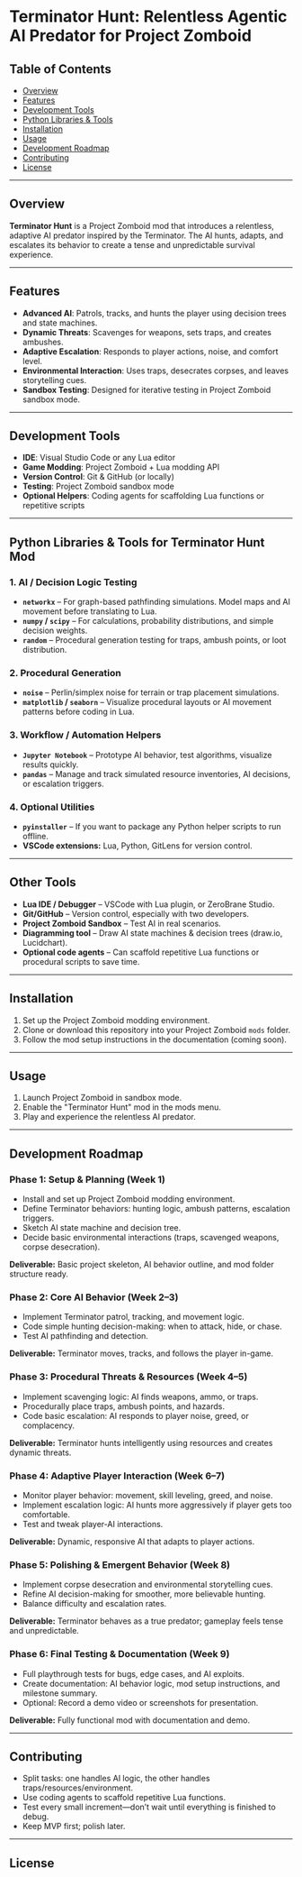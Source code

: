 # Terminator Hunt: Relentless Agentic AI Predator for Project Zomboid

## Table of Contents
- [Overview](#overview)
- [Features](#features)
- [Development Tools](#development-tools)
- [Python Libraries & Tools](#python-libraries--tools-for-terminator-hunt-mod)
- [Installation](#installation)
- [Usage](#usage)
- [Development Roadmap](#development-roadmap)
- [Contributing](#contributing)
- [License](#license)

---

## Overview

**Terminator Hunt** is a Project Zomboid mod that introduces a relentless, adaptive AI predator inspired by the Terminator. The AI hunts, adapts, and escalates its behavior to create a tense and unpredictable survival experience.

---

## Features

- **Advanced AI**: Patrols, tracks, and hunts the player using decision trees and state machines.
- **Dynamic Threats**: Scavenges for weapons, sets traps, and creates ambushes.
- **Adaptive Escalation**: Responds to player actions, noise, and comfort level.
- **Environmental Interaction**: Uses traps, desecrates corpses, and leaves storytelling cues.
- **Sandbox Testing**: Designed for iterative testing in Project Zomboid sandbox mode.

---

## Development Tools

- **IDE**: Visual Studio Code or any Lua editor
- **Game Modding**: Project Zomboid + Lua modding API
- **Version Control**: Git & GitHub (or locally)
- **Testing**: Project Zomboid sandbox mode
- **Optional Helpers**: Coding agents for scaffolding Lua functions or repetitive scripts

---

## Python Libraries & Tools for Terminator Hunt Mod

### 1. AI / Decision Logic Testing
- **`networkx`** – For graph-based pathfinding simulations. Model maps and AI movement before translating to Lua.
- **`numpy` / `scipy`** – For calculations, probability distributions, and simple decision weights.
- **`random`** – Procedural generation testing for traps, ambush points, or loot distribution.

### 2. Procedural Generation
- **`noise`** – Perlin/simplex noise for terrain or trap placement simulations.
- **`matplotlib` / `seaborn`** – Visualize procedural layouts or AI movement patterns before coding in Lua.

### 3. Workflow / Automation Helpers
- **`Jupyter Notebook`** – Prototype AI behavior, test algorithms, visualize results quickly.
- **`pandas`** – Manage and track simulated resource inventories, AI decisions, or escalation triggers.

### 4. Optional Utilities
- **`pyinstaller`** – If you want to package any Python helper scripts to run offline.
- **VSCode extensions:** Lua, Python, GitLens for version control.

---

## Other Tools

- **Lua IDE / Debugger** – VSCode with Lua plugin, or ZeroBrane Studio.
- **Git/GitHub** – Version control, especially with two developers.
- **Project Zomboid Sandbox** – Test AI in real scenarios.
- **Diagramming tool** – Draw AI state machines & decision trees (draw.io, Lucidchart).
- **Optional code agents** – Can scaffold repetitive Lua functions or procedural scripts to save time.

---

## Installation

1. Set up the Project Zomboid modding environment.
2. Clone or download this repository into your Project Zomboid `mods` folder.
3. Follow the mod setup instructions in the documentation (coming soon).

---

## Usage

1. Launch Project Zomboid in sandbox mode.
2. Enable the "Terminator Hunt" mod in the mods menu.
3. Play and experience the relentless AI predator.

---

## Development Roadmap

### Phase 1: Setup & Planning (Week 1)
- Install and set up Project Zomboid modding environment.
- Define Terminator behaviors: hunting logic, ambush patterns, escalation triggers.
- Sketch AI state machine and decision tree.
- Decide basic environmental interactions (traps, scavenged weapons, corpse desecration).

**Deliverable:** Basic project skeleton, AI behavior outline, and mod folder structure ready.

### Phase 2: Core AI Behavior (Week 2–3)
- Implement Terminator patrol, tracking, and movement logic.
- Code simple hunting decision-making: when to attack, hide, or chase.
- Test AI pathfinding and detection.

**Deliverable:** Terminator moves, tracks, and follows the player in-game.

### Phase 3: Procedural Threats & Resources (Week 4–5)
- Implement scavenging logic: AI finds weapons, ammo, or traps.
- Procedurally place traps, ambush points, and hazards.
- Code basic escalation: AI responds to player noise, greed, or complacency.

**Deliverable:** Terminator hunts intelligently using resources and creates dynamic threats.

### Phase 4: Adaptive Player Interaction (Week 6–7)
- Monitor player behavior: movement, skill leveling, greed, and noise.
- Implement escalation logic: AI hunts more aggressively if player gets too comfortable.
- Test and tweak player-AI interactions.

**Deliverable:** Dynamic, responsive AI that adapts to player actions.

### Phase 5: Polishing & Emergent Behavior (Week 8)
- Implement corpse desecration and environmental storytelling cues.
- Refine AI decision-making for smoother, more believable hunting.
- Balance difficulty and escalation rates.

**Deliverable:** Terminator behaves as a true predator; gameplay feels tense and unpredictable.

### Phase 6: Final Testing & Documentation (Week 9)
- Full playthrough tests for bugs, edge cases, and AI exploits.
- Create documentation: AI behavior logic, mod setup instructions, and milestone summary.
- Optional: Record a demo video or screenshots for presentation.

**Deliverable:** Fully functional mod with documentation and demo.

---

## Contributing

- Split tasks: one handles AI logic, the other handles traps/resources/environment.
- Use coding agents to scaffold repetitive Lua functions.
- Test every small increment—don’t wait until everything is finished to debug.
- Keep MVP first; polish later.

---

## License
